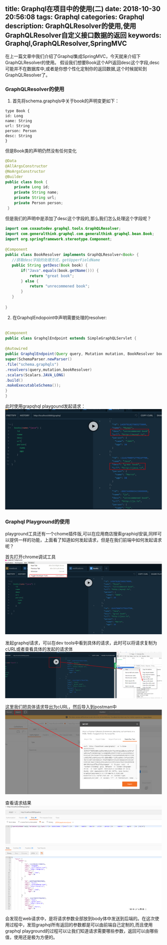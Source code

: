 title: Graphql在项目中的使用(二)
date: 2018-10-30 20:56:08
tags: Graphql
categories: Graphql
description: GraphQLResolver的使用,使用GraphQLResolver自定义接口数据的返回
keywords: Graphql,GraphQLResolver,SpringMVC
---

在上一篇文章中我们介绍了Graphql集成SpringMVC，今天就来介绍下GraphQLResolver的使用。
假设我们想要Book这个API返回desc这个字段,desc可能并不在数据库中,或者是你想个性化定制你的返回数据,这个时候就轮到GraphQLResolver了。

### GraphQLResolver的使用

1. 首先将schema.graphqls中关于book的声明变更如下：

```
type Book {
id: Long
name: String
url: String
person: Person
desc: String
}
```
但是Book类的声明仍然没有任何变化

```java
@Data
@AllArgsConstructor
@NoArgsConstructor
@Builder
public class Book {    
	private Long id;    
	private String name;    
	private String url;   
	private Person person;
 }

 ```

 但是我们的声明中是添加了desc这个字段的,那么我们怎么处理这个字段呢？


 ```java
import com.coxautodev.graphql.tools.GraphQLResolver;
import com.generalthink.graphql.com.generalthink.graphql.bean.Book;
import org.springframework.stereotype.Component;

@Component
public class BookResolver implements GraphQLResolver<Book> {
    //获取desc字段的处理方式，getUpperFieldName
    public String getDesc(Book book) {
        if("Java".equals(book.getName())) {
            return "great book";
        } else {
            return "unrecommened book";
        }
    }

}

```
2. 在GraphqlEndopoint中声明需要处理的resolver:

```java

@Component
public class GraphqlEndpoint extends SimpleGraphQLServlet {

@Autowired
public GraphqlEndpoint(Query query, Mutation mutation, BookResolver bookResolver) {
super(SchemaParser.newParser()
.file("schema.graphqls")
.resolvers(query,mutation,bookResolver)
.scalars(Scalars.JAVA_LONG)
.build()
.makeExecutableSchema());
}
}

```

此时使用grapqhql playgound发起请求：
![grapqhl palyground](/images/graphql2-playground-post.png)

### Graphql Playground的使用

playground工具还有一个chome插件版,可以在应用商店搜索graphiql安装,同样可以提供一样的功能，上面看了知道如何发起请求，但是在我们前端中如何发起请求呢？

首先打开chrome调试工具
![打开dev Tool](/images/graphql2-playground-open-console.png)

发起graphql请求，可以在dev tools中看到具体的请求，此时可以将请求复制为cURL或者查看具体的发起的请求体
![请求拷贝为cURL](/images/graphql2-devtool-copy2curl.png)

这里我们把具体请求导出为cURL，然后导入到postman中
![导入请求到postman](/images/graphql2-curl-postman.png)

查看请求结果
![在postman中发起请求](/images/graphql2-get-request-in-postman.png)

会发现在web请求中，是将请求参数全部放到body体中发送到后端的。在这次使用过程中，发现graphql所有返回的参数都是可以由前端自己定制的,而且使用graphql playground的过程可以让我们知道请求需要哪些参数，返回可以由哪些值，使用还是极为方便的。